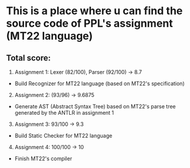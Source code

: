 # This is a place where u can find the source code of PPL's assignment (MT22 language)
## Total score:
1. Assignment 1: Lexer (82/100), Parser (92/100) -> 8.7
  - Build Recognizer for MT22 language (based on MT22's specification)
2. Assignment 2: (93/96) -> 9.6875
  - Generate AST (Abstract Syntax Tree) based on MT22's parse tree generated by the ANTLR in assignment 1
3. Assignment 3: 93/100 -> 9.3
  - Build Static Checker for MT22 language
4. Assignment 4: 100/100 -> 10
  - Finish MT22's compiler
